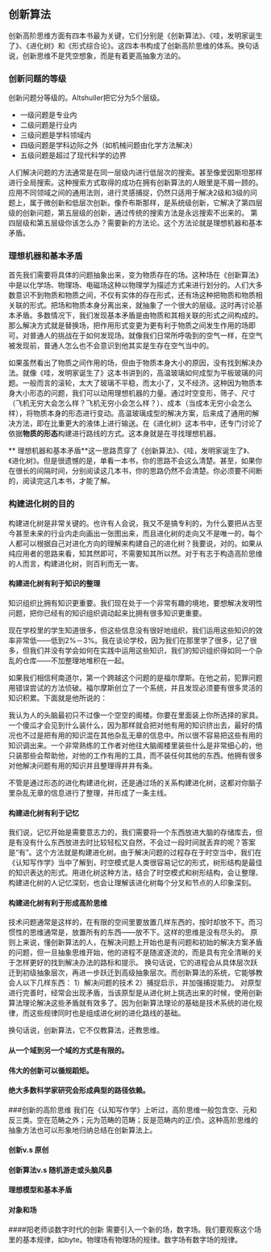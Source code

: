 ## 创新算法
创新高阶思维方面有四本书最为关键，它们分别是《创新算法》、《哇，发明家诞生了》、《进化树》和《形式综合论》。这四本书构成了创新高阶思维的体系。换句话说，创新思维不是凭空想象，而是有着更高抽象方法的。<CR>
### 创新问题的等级
创新问题分等级的。Altshuller把它分为5个层级。
* 一级问题是专业内
* 二级问题是行业内
* 三级问题是学科领域内
* 四级问题是学科边际之外（如机械问题由化学方法解决）
* 五级问题是超过了现代科学的边界

人们解决问题的方法通常是在同一层级内进行低层次的搜索。甚至像爱因斯坦那样进行全局搜索。这种搜索方式取得的成功在拥有创新算法的人眼里是不屑一顾的。应用不同领域之间的通用法则，进行灵感捕捉，仍然只适用于解决2级和3级的问题上，属于微创新和低层次创新。像乔布斯那样，是系统级创新，它解决了第四层级的创新问题，第五层级的创新，通过传统的搜索方法是永远搜索不出来的。
第四层级和第五层级你该怎么办？需要新的方法论。这个方法论就是理想机器和基本矛盾。
###  理想机器和基本矛盾
首先我们需要将具体的问题抽象出来，变为物质存在的场。这种场在《创新算法》中是以化学场、物理场、电磁场这种以物理学为描述方式来进行划分的。人们大多数意识不到物质和物质之间，不仅有实体的存在形式，还有场这种把物质和物质相关联的形式。把场和物质本身分离出来，就抽象了一个很大的层级。这时再讨论基本矛盾。多数情况下，我们发现基本矛盾是由物质和其相关联的形式之间构成的。那么解决方式就是替换场，把作用形式变更为更有利于物质之间发生作用的场即可。对普通人的挑战在于如何发现场。就像我们日常所呼吸到的空气一样，在空气被发现前，普通人怎么也不会意识到他其实是生存在空气当中的。

如果虽然看出了物质之间作用的场，但由于物质本身大小的原因，没有找到解决办法。就像《哇，发明家诞生了》这本书讲到的，高温玻璃如何成型为平板玻璃的问题。一般而言的滚轮，太大了玻璃不平稳，而太小了，又不经济。这种因为物质本身大小形态的问题，我们可以动用理想机器的力量。通过时空变形，筛子、尺寸（飞机无穷大会怎么样？飞机无穷小会怎么样？）、成本（当成本无穷小会怎么样），将物质本身的形态进行变动。高温玻璃成型的解决方案，后来成了通用的解决方法，即在比重更大的液体上进行输送。在《进化树》这本书中，还专门讨论了依据**物质的形态**构建进行路线的方式。这本身就是在寻找理想机器。

** 理想机器和基本矛盾**这一思路贯穿了《创新算法》、《哇，发明家诞生了》、《进化树》。但是很遗憾的是，单看一本书，你的思路不会这么清楚。甚至，如果你在很长的间隔时间，分别阅读这几本书，你的思路仍然不会清楚。你必须要不间断的，阅读完这几本书，才能了解。<CR>

### 构建进化树的目的
构建进化树是非常关键的。也许有人会说，我又不是搞专利的，为什么要把从古至今甚至未来的行业内走向画出一张图出来，而且进化树的走向又不是唯一的，每个人都可以根据自己对进化方向的理解来构建自己的进化树？我要说，对的。如果从纯应用者的思路来看，知其然即可，不需要知其所以然。对于有志于构造高阶思维的人而言，构建进化树，则百利而无一害。

#### 构建进化树有利于知识的整理
知识组织比拥有知识更重要。我们现在处于一个非常有趣的境地，要想解决发明性问题，把你已经有的知识组织调动起来比拥有很多知识更重要。

现在学校里的学生知道很多，但这些信息没有很好地组织，我们运用这些知识的效率非常低——低到2%－3%。我在谈论学校，因为我们在那里学了很多，记了很多，但我们并没有学会如何在实践中运用这些知识，我们的知识组织得如同一个杂乱的仓库——不加整理地堆积在一起。

如果我们相信柯南道尔，第一个跨越这个问题的是福尔摩斯。在他之前，犯罪问题用错误尝试的方法侦破。福尔摩斯创立了一个系统，并且发现必须要有很多灵活的知识积累。下面就是他所说的：

我认为人的头脑最初只不过像一个空空的阁楼。你要在里面装上你所选择的家具。一个傻瓜才会见到什么装什么，因为那样就会把对他有用的知识挤出去，最好的情况也不过是把有用的知识混在其他杂乱无章的信息中。所以很不容易把这些有用的知识调出来。一个非常熟练的工作者对他往大脑阁楼里装些什么是非常细心的，他只装那些会帮助他，对他的工作有用的工具，而不装任何其他的东西。他拥有很多对他解决问题有用的知识并且整理得井井有条。

不管是通过形态的进化构建进化树，还是通过场的关系构建进化树，这都对你脑子里杂乱无章的信息进行了整理，并形成了一条主线。

#### 构建进化树有利于记忆
我们说，记忆开始是需要意志力的，我们需要将一个东西放进大脑的存储库去，但是有没有什么东西放进去时比较轻松又自然，不会过一段时间就丢弃的呢？答案是“有”。这个方法就是构建进化树。由于解决问题的过程存在于时空当中，我们在《认知写作学》当中了解到，时空模式是人类很容易记忆的形式，树形结构是最佳的知识表达的形式。用进化树这种方法，结合了时空模式和树形结构，会让整理、构建进化树的人记忆深刻，也会让理解该进化树每个分叉和节点的人印象深刻。

#### 构建进化树有利于形成高阶思维
技术问题通常是这样的，在有限的空间里要放置几样东西的，按时却放不下。而习惯性的思维通常是，放置所有的东西——放不下。这样的思维是没有尽头的。
原则上来说，懂创新算法的人，在解决问题上开始也是有问题和初始的解决方案矛盾的问题，但一旦抽象思维开始，他的进程不是随波逐流的，而是具有完全清晰的关于怎样更好的找到解决办法的路标和提示。
换句话说，它的进程会从具体层次跃迁到初级抽象层次，再进一步跃迁到高级抽象层次。而创新算法的系统，它能够教会人以下几样东西：
1）解决问题的技术
2）捕捉启示，并加强捕捉能力。
对原型进行完善时，经常会出现矛盾，当该原型是从进化树上挑选出来的时候，使用创新算法理论解决这些矛盾就有效多了。因为创新算法理论的基础是技术系统的进化规律，而这些规律同时也是组成进化树的进化路线的基础。

换句话说，创新算法，它不仅教算法，还教思维。


#### 从一个域到另一个域的方式是有限的。

#### 伟大的创新可以循规蹈矩。

#### 绝大多数科学家研究会形成典型的路径依赖。


###创新的高阶思维
我们在《认知写作学》上听过，高阶思维一般包含空、元和反三类。空在范畴之外；元为范畴的范畴；反是范畴内的正/负。这种高阶思维的抽象方法也可以形象地归纳总结在创新算法上。

#### 创新v.s 原创

#### 创新算法v.s 随机游走或头脑风暴

#### 理想模型和基本矛盾

#### 对象和场

####阳老师谈数字时代的创新
需要引入一个新的场，数字场。我们要观察这个场里的基本规律，如byte。物理场有物理场的规律。数字场有数字场的规律。
